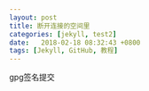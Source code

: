 ```yaml
---
layout: post
title: 断开连接的空间里
categories: [jekyll, test2]
date:   2018-02-18 08:32:43 +0800
tags: [Jekyll, GitHub, 教程]
---
```

gpg签名提交